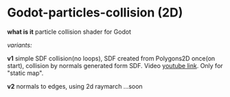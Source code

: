 # Godot-particles-collision (2D)

**what is it** particle collision shader for Godot

*variants:*

**v1** simple SDF collision(no loops), SDF created from Polygons2D once(on start), collision by normals generated form SDF. Video [youtube link](https://youtu.be/hycdANeMXaE). Only for "static map".

**v2** normals to edges, using 2d raymarch ...soon
